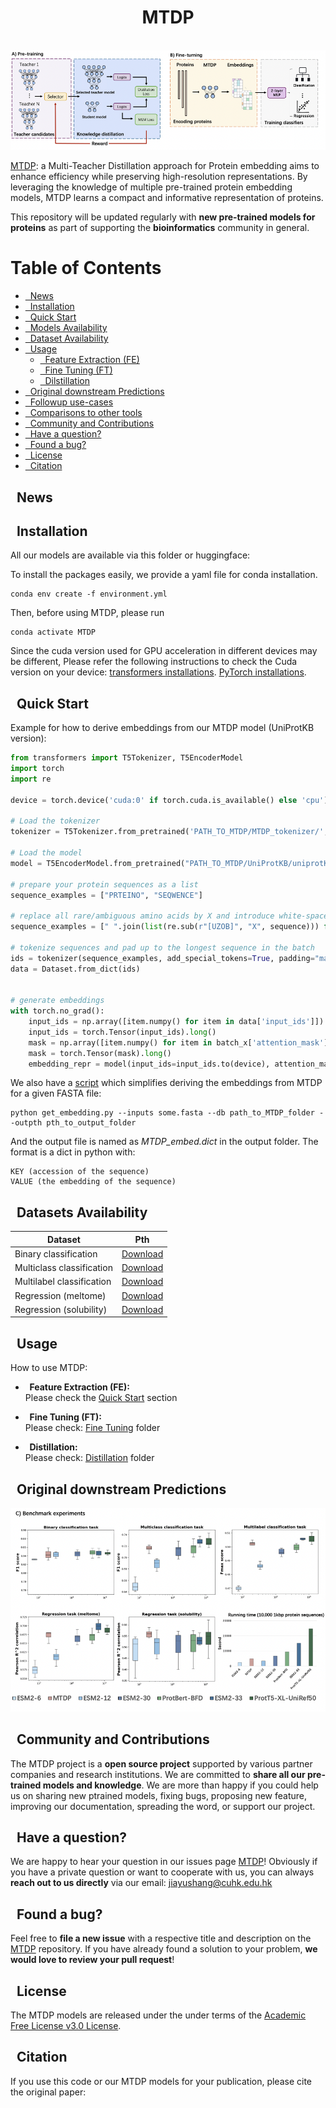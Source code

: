 
<h1 align="center">MTDP</h1>
<br/>
<img src='figure1.png'>
<br/>

[MTDP](https://github.com/KennthShang/MTDP): a Multi-Teacher Distillation approach for Protein embedding aims to enhance efficiency while preserving high-resolution representations. By leveraging the knowledge of multiple pre-trained protein embedding models, MTDP learns a compact and informative representation of proteins.



This repository will be updated regularly with **new pre-trained models for proteins** as part of supporting the **bioinformatics** community in general.

Table of Contents
=================
* [ &nbsp; News](#news)
* [ &nbsp; Installation](#install)
* [ &nbsp; Quick Start](#quick)
* [ &nbsp; Models Availability](#models)
* [ &nbsp; Dataset Availability](#datasets)
* [ &nbsp; Usage ](#usage)
  * [ &nbsp; Feature Extraction (FE)](#feature-extraction)
  * [ &nbsp; Fine Tuning (FT)](#fine-tuning)
  * [ &nbsp; Dilstillation](#prediction)
* [ &nbsp; Original downstream Predictions  ](#results)
* [ &nbsp; Followup use-cases  ](#inaction)
* [ &nbsp; Comparisons to other tools ](#comparison)
* [ &nbsp; Community and Contributions ](#community)
* [ &nbsp; Have a question? ](#question)
* [ &nbsp; Found a bug? ](#bug)
* [ &nbsp; License ](#license)
* [ &nbsp; Citation ](#citation)


<a name="news"></a>
## &nbsp; News


<a name="install"></a>
## &nbsp; Installation
All our models are available via this folder or huggingface:

To install the packages easily, we provide a yaml file for conda installation.
```console
conda env create -f environment.yml
```

Then, before using MTDP, please run
```console
conda activate MTDP
```

Since the cuda version used for GPU acceleration in different devices may be different, Please refer the following instructions to check the Cuda version on your device:
[transformers installations](https://huggingface.co/docs/transformers/installation).
[PyTorch installations](https://pytorch.org/get-started/locally/).


<a name="quick"></a>
## &nbsp; Quick Start
Example for how to derive embeddings from our MTDP model (UniProtKB version):
```python
from transformers import T5Tokenizer, T5EncoderModel
import torch
import re

device = torch.device('cuda:0' if torch.cuda.is_available() else 'cpu')

# Load the tokenizer
tokenizer = T5Tokenizer.from_pretrained('PATH_TO_MTDP/MTDP_tokenizer/', do_lower_case=False)

# Load the model
model = T5EncoderModel.from_pretrained("PATH_TO_MTDP/UniProtKB/uniprotKB.bin").to(device)

# prepare your protein sequences as a list
sequence_examples = ["PRTEINO", "SEQWENCE"]

# replace all rare/ambiguous amino acids by X and introduce white-space between all amino acids
sequence_examples = [" ".join(list(re.sub(r"[UZOB]", "X", sequence))) for sequence in sequence_examples]

# tokenize sequences and pad up to the longest sequence in the batch
ids = tokenizer(sequence_examples, add_special_tokens=True, padding="max_length", truncation=True, max_length=1001)
data = Dataset.from_dict(ids)


# generate embeddings
with torch.no_grad():
    input_ids = np.array([item.numpy() for item in data['input_ids']]).T
    input_ids = torch.Tensor(input_ids).long()
    mask = np.array([item.numpy() for item in batch_x['attention_mask']]).T
    mask = torch.Tensor(mask).long()
    embedding_repr = model(input_ids=input_ids.to(device), attention_mask=mask.to(device))
```


We also have a [script](https://github.com/KennthShang/MTDP/get_embedding.py) which simplifies deriving the embeddings from MTDP for a given FASTA file:
```
python get_embedding.py --inputs some.fasta --db path_to_MTDP_folder --outpth pth_to_output_folder
```
And the output file is named as *MTDP_embed.dict* in the output folder. The format is a dict in python with: 
```
KEY (accession of the sequence)
VALUE (the embedding of the sequence)
```


<a name="datasets"></a>
## &nbsp; Datasets Availability
|          Dataset              |                                    Pth                                    |  
| ----------------------------- | :---------------------------------------------------------------------------: |
|	Binary classification |      [Download](https://github.com/KennthShang/MTDP/tree/main/Datasets/deeploc)    |
|	Multiclass classification | [Download](https://github.com/KennthShang/MTDP/tree/main/Datasets/deeploc)  |
|	Multilabel classification	| [Download](https://github.com/KennthShang/MTDP/tree/main/Datasets/goterm) |
|	Regression (meltome)			| [Download](https://github.com/KennthShang/MTDP/tree/main/Datasets/meltome) |
|	Regression (solubility)				| [Download](https://github.com/KennthShang/MTDP/tree/main/Datasets/solubility) |

<a name="usage"></a>
## &nbsp; Usage  

How to use MTDP:

<a name="feature-extraction"></a>
 * <b>&nbsp; Feature Extraction (FE):</b><br/>
 Please check the [Quick Start](#quick) section


<a name="fine-tuning"></a>
 * <b>&nbsp; Fine Tuning (FT):</b><br/>
 Please check:
 [Fine Tuning](https://github.com/KennthShang/MTDP/tree/main/Finetuning) folder

<a name="Distillation"></a>
 * <b>&nbsp; Distillation:</b><br/>
 Please check:
 [Distillation](https://github.com/KennthShang/MTDP/tree/main/Distillation) folder

<a name="results"></a>
## &nbsp; Original downstream Predictions 
<img src='figure2.png'>


<a name="community"></a>
## &nbsp; Community and Contributions

The MTDP project is a **open source project** supported by various partner companies and research institutions. We are committed to **share all our pre-trained models and knowledge**. We are more than happy if you could help us on sharing new ptrained models, fixing bugs, proposing new feature, improving our documentation, spreading the word, or support our project.


<a name="question"></a>
## &nbsp; Have a question?

We are happy to hear your question in our issues page [MTDP](https://github.com/KennthShang/MTDP/issues)! Obviously if you have a private question or want to cooperate with us, you can always **reach out to us directly** via our email: jiayushang@cuhk.edu.hk 

<a name="bug"></a>
## &nbsp; Found a bug?

Feel free to **file a new issue** with a respective title and description on the [MTDP](https://github.com/KennthShang/MTDP/issues) repository. If you have already found a solution to your problem, **we would love to review your pull request**!


<a name="license"></a>
## &nbsp; License
The MTDP models are released under the under terms of the [Academic Free License v3.0 License](https://choosealicense.com/licenses/afl-3.0/).

<a name="citation"></a>
## &nbsp; Citation
If you use this code or our MTDP models for your publication, please cite the original paper:
```

```

